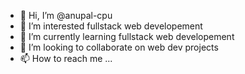 - 👋 Hi, I’m @anupal-cpu
- 👀 I’m interested fullstack web developement
- 🌱 I’m currently learning fullstack web developement
- 💞️ I’m looking to collaborate on web dev projects
- 📫 How to reach me ...

<!---
anupal-cpu/anupal-cpu is a ✨ special ✨ repository because its `README.md` (this file) appears on your GitHub profile.
You can click the Preview link to take a look at your changes.
--->

